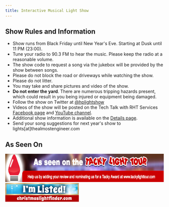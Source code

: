 ```yaml
---
title: Interactive Musical Light Show
---
```


## Show Rules and Information

* Show runs from Black Friday until New Year's Eve. Starting at Dusk until 11 PM (23:00).
* Tune your radio to 90.3 FM to hear the music. Please keep the radio at a reasonable volume.
* The show code to request a song via the jukebox will be provided by the show between songs.
* Please do not block the road or driveways while watching the show.
* Please do not litter.
* You may take and share pictures and video of the show.
* **Do not enter the yard**. There are numerous tripping hazards present, which could result in you being injured or equipment being damaged.
* Follow the show on Twitter at <a href="https://twitter.com/hplightshow" target="_blank">@hplightshow</a>
* Videos of the show will be posted on the Tech Talk with RHT Services [Facebook page](https://www.facebook.com/profile.php?id=100089303142244) and [YouTube channel](https://www.youtube.com/channel/UC4xp-TEEIAL-4XtMVvfRaQw?sub_confirmation=1).
* Additional show information is available on the [Details page](/details).
* Send your song suggestions for next year's show to lights[at]thealmostengineer.com

## As Seen On

<a target="_blank" href="https://www.tackylighttour.com/christmas-lights/hp-light-show" title= "HP Light Show Christmas lights">
<img src="/images/tackylighttour.jpg" height='90' width='728' alt='Tacky Light Tour' />
</a>

<a target="_blank" href="https://www.christmaslightfinder.com/displays/display-details/?id=4278" title="Original Christmas Light Finder">
<img src="/images/christmaslightfinder.jpg" alt="Christmas Light Finder" />
</a>
